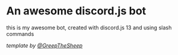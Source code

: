 # An awesome discord.js bot

this is my awesome bot, created with discord.js 13 and using slash commands

*template by [@GreepTheSheep](https://github.com/GreepTheSheep)*